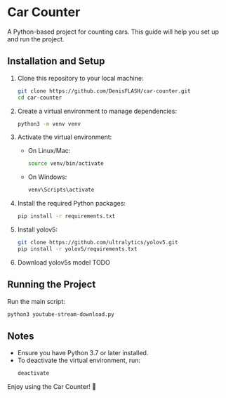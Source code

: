 # Car Counter

A Python-based project for counting cars. This guide will help you set up and run the project.

## Installation and Setup

1. Clone this repository to your local machine:
   ```bash
   git clone https://github.com/DenisFLASH/car-counter.git
   cd car-counter
   ```

2. Create a virtual environment to manage dependencies:
   ```bash
   python3 -m venv venv
   ```

3. Activate the virtual environment:
   - On Linux/Mac:
     ```bash
     source venv/bin/activate
     ```
   - On Windows:
     ```bash
     venv\Scripts\activate
     ```

4. Install the required Python packages:
   ```bash
   pip install -r requirements.txt
   ```

5. Install yolov5:
    ```bash
    git clone https://github.com/ultralytics/yolov5.git
    pip install -r yolov5/requirements.txt
    ```

6. Download yolov5s model
TODO


## Running the Project

Run the main script:
```bash
python3 youtube-stream-download.py
```

## Notes

- Ensure you have Python 3.7 or later installed.
- To deactivate the virtual environment, run:
  ```bash
  deactivate
  ```

Enjoy using the Car Counter! 🚗
